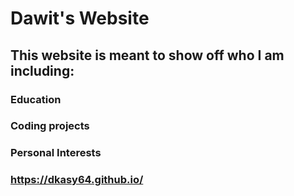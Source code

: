 #  Dawit's Website
## This website is meant to show off who I am including:
### Education
### Coding projects
### Personal Interests
### https://dkasy64.github.io/

